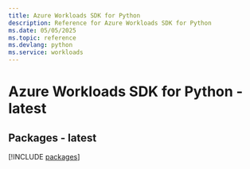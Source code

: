 ```yaml
---
title: Azure Workloads SDK for Python
description: Reference for Azure Workloads SDK for Python
ms.date: 05/05/2025
ms.topic: reference
ms.devlang: python
ms.service: workloads
---
```

# Azure Workloads SDK for Python - latest
## Packages - latest
[!INCLUDE [packages](workloads-index.md)]